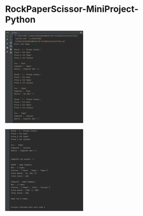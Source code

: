 # RockPaperScissor-MiniProject-Python

<img width="50%" src="https://github.com/anantsaini222/RockPaperScissor-MiniProject-Python/blob/3e5f98aa975375fea0e63ebebf35846f2dc28db8/R-P-S-1.PNG"><br><br>
<img width="50%" src="https://github.com/anantsaini222/RockPaperScissor-MiniProject-Python/blob/3e5f98aa975375fea0e63ebebf35846f2dc28db8/R-P-S-2.PNG">
